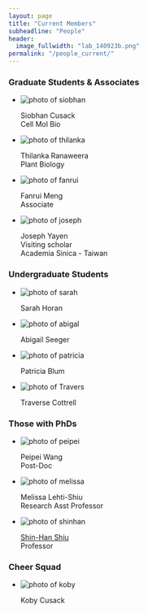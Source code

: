 ```yaml
---
layout: page
title: "Current Members"
subheadline: "People"
header:
  image_fullwidth: "lab_140923b.png"
permalink: "/people_current/"
---
```


<head>
  <base href="https://ShiuLab.github.io/images/people/">
</head>

<H3>Graduate Students & Associates</H3>
<ul class="small-block-grid-2 medium-block-grid-3 large-block-grid-4">
  <li><img src="siobhan.jpg" alt='photo of siobhan'><p>Siobhan Cusack<br>Cell Mol Bio</p></li>
  <li><img src="thilanka.jpg" alt='photo of thilanka'><p>Thilanka Ranaweera<br>Plant Biology</p></li>  
  <li><img src="fanrui.jpg" alt='photo of fanrui'><p>Fanrui Meng<br>Associate</p></li>
  <li><img src="Joseph.png" alt='photo of joseph'><p>Joseph Yayen<br>Visiting scholar<br>Academia Sinica - Taiwan</p></li>
</ul>

<H3>Undergraduate Students</H3> 
<ul class="small-block-grid-2 medium-block-grid-3 large-block-grid-4">
  <li><img src="sarah.png" alt='photo of sarah'><p>Sarah Horan</p></li>
  <li><img src="abigal.png" alt='photo of abigal'><p>Abigail Seeger</p></li>
  <li><img src="petricia.png" alt='photo of patricia'><p>Patricia Blum</p></li>
  <li><img src="Traverse.png" alt='photo of Travers'><p>Traverse Cottrell</p></li>
</ul>

<H3>Those with PhDs</H3>
<html>
<body>
<ul class="small-block-grid-2 medium-block-grid-3 large-block-grid-4">
  <li><img src="peipei.jpg" alt='photo of peipei'><p>Peipei Wang<br>Post-Doc</p></li>
  <li><img src="melissa.jpg" alt='photo of melissa'><p>Melissa Lehti-Shiu<br>Research Asst Professor</p></li>
  <li><img src="shinhan.png" alt='photo of shinhan'><p><a href="https://plantbiology.natsci.msu.edu/directory/shin-han-shiu/">Shin-Han Shiu</a><br>Professor</p></li>
</ul>

<H3>Cheer Squad</H3>
<ul class="small-block-grid-2 medium-block-grid-3 large-block-grid-4">
  <li><img src="koby.jpg" alt='photo of koby'><p>Koby Cusack</p></li>
</ul>
</body>
</html>
